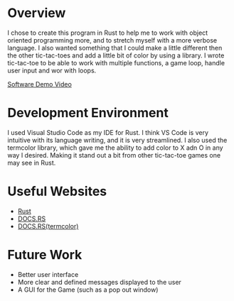 # Overview
I chose to create this program in Rust to help me to work with object oriented programming more, and to stretch myself with a more verbose language. I also wanted something that I could make a little different then the other tic-tac-toes and add a little bit of color by using a library. I wrote tic-tac-toe to be able to work with multiple functions, a game loop, handle user input and wor with loops.

[Software Demo Video](https://youtu.be/oK7kfzz7dno)

# Development Environment
I used Visual Studio Code as my IDE for Rust. I think VS Code is very intuitive with its language writing, and it is very streamlined. I also used the termcolor library, which gave me the ability to add color to X adn O in any way I desired. Making it stand out a bit from other tic-tac-toe games one may see in Rust.

# Useful Websites
- [Rust](https://www.rust-lang.org/learn)
- [DOCS.RS](https://docs.rs/)
- [DOCS.RS(termcolor)](https://docs.rs/termcolor/latest/termcolor/index.html)

# Future Work
- Better user interface
- More clear and defined messages displayed to the user
- A GUI for the Game (such as a pop out window)
